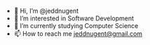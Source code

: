 - 👋 Hi, I’m @jeddnugent
- 👀 I’m interested in Software Development
- 🌱 I’m currently studying Computer Science
- 📫 How to reach me jeddnugent@gmail.com
